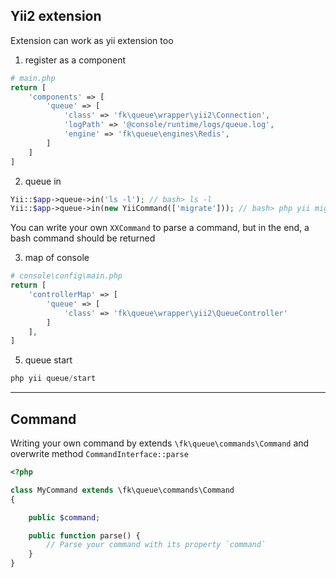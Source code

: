 
Yii2 extension
----
Extension can work as yii extension too

1. register as a component
```php
# main.php
return [
    'components' => [
        'queue' => [
            'class' => 'fk\queue\wrapper\yii2\Connection',
            'logPath' => '@console/runtime/logs/queue.log',
            'engine' => 'fk\queue\engines\Redis',
        ]
    ]
]
```

2. queue in
```php
Yii::$app->queue->in('ls -l'); // bash> ls -l
Yii::$app->queue->in(new YiiCommand(['migrate'])); // bash> php yii migrate
```
You can write your own `XXCommand` to parse a command, but in the end, a bash command should be returned

3. map of console
```php
# console\config\main.php
return [
    'controllerMap' => [
        'queue' => [
            'class' => 'fk\queue\wrapper\yii2\QueueController'
        ]
    ],
]
```

5. queue start
```php
php yii queue/start
```

---

Command
-------
Writing your own command by extends `\fk\queue\commands\Command` and overwrite method `CommandInterface::parse`
```php
<?php

class MyCommand extends \fk\queue\commands\Command
{

    public $command;

    public function parse() {
        // Parse your command with its property `command`
    }
}
```

